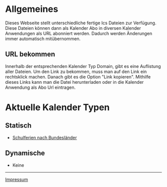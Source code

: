 # Allgemeines
Dieses Webseite stellt unterschiedliche fertige Ics Dateien zur Verfügung. Diese Dateien können dann als Kalender Abo in diversen Kalender Anwendungen als URL abonniert werden. Dadurch werden Änderungen immer automatisch mitübernommen.

## URL bekommen
Innerhalb der entsprechenden Kalender Typ Domain, gibt es eine Auflistung aller Dateien. Um den Link zu bekommen, muss man auf den Link ein rechtsklick machen. Danach gibt es die Option "Link kopieren". Mithilfe dieses Links kann man die Datei herunterladen oder in die Kalender Anwendung als Abo Url eintragen.

# Aktuelle Kalender Typen
## Statisch
- [Schulferien nach Bundesländer](https://ferien.ics.tools/)

## Dynamische
- Keine

---
[Impressum](https://skillkiller.de/#impressum)
